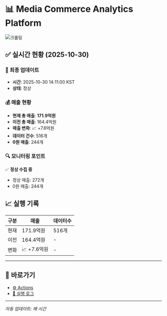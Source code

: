 # 📊 Media Commerce Analytics Platform

![크롤링](https://img.shields.io/badge/크롤링-정상-green)

## ✅ 실시간 현황 (2025-10-30)

### 📍 최종 업데이트
- **시간**: 2025-10-30 14:11:00 KST
- **상태**: 정상

### 💰 매출 현황
- **현재 총 매출**: **171.9억원**
- **이전 총 매출**: 164.4억원
- **매출 변화**: 📈 +7.6억원
- **데이터 건수**: 516개
- **0원 매출**: 244개

### 🔍 모니터링 포인트

✅ **정상 수집 중**
- 정상 매출: 272개
- 0원 매출: 244개


## 📈 실행 기록

| 구분 | 매출 | 데이터수 |
|------|------|----------|
| 현재 | 171.9억원 | 516개 |
| 이전 | 164.4억원 | - |
| 변화 | 📈 +7.6억원 | - |

---

## 🔗 바로가기

- [⚙️ Actions](../../actions)
- [📝 실행 로그](../../actions/workflows/daily_scraping.yml)

---

*자동 업데이트: 매 시간*
